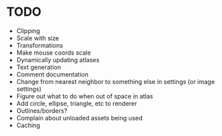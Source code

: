 # TODO
- Clipping
- Scale with size
- Transformations
- Make mouse coords scale
- Dynamically updating atlases
- Text generation
- Comment documentation
- Change from nearest neighbor to something else in settings (or image settings)
- Figure out what to do when out of space in atlas
- Add circle, ellipse, triangle, etc to renderer
- Outlines/borders?
- Complain about unloaded assets being used
- Caching
